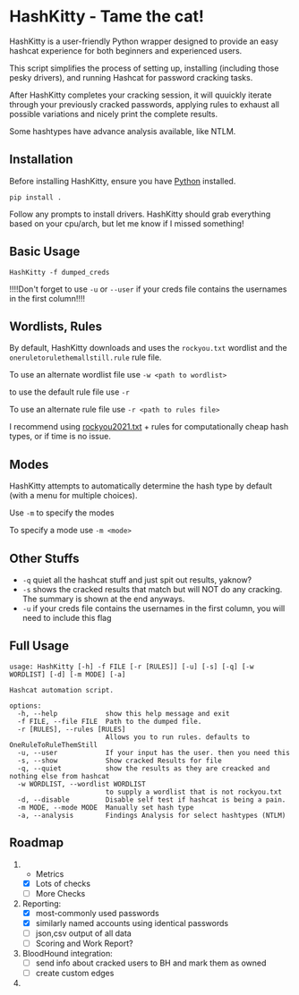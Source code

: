 # HashKitty - Tame the cat!

HashKitty is a user-friendly Python wrapper designed to provide an easy hashcat experience for both beginners and experienced users.

This script simplifies the process of setting up, installing (including those pesky drivers), and running Hashcat for password cracking tasks. 

After HashKitty completes your cracking session, it will quuickly iterate through your previously cracked passwords, applying rules to exhaust all possible variations and nicely print the complete results.

Some hashtypes have advance analysis available, like NTLM.

## Installation

Before installing HashKitty, ensure you have [Python](https://www.python.org/downloads/) installed.

```pip install .```

Follow any prompts to install drivers. HashKitty should grab everything based on your cpu/arch, but let me know if I missed something!

## Basic Usage

```HashKitty -f dumped_creds ```

!!!!Don't forget to use `-u` or `--user` if your creds file contains the usernames in the first column!!!!


## Wordlists, Rules

By default, HashKitty downloads and uses the `rockyou.txt` wordlist and the `oneruletorulethemallstill.rule` rule file.

To use an alternate wordlist file use `-w <path to wordlist>`

to use the default rule file use `-r`

To use an alternate rule file use `-r <path to rules file>`

I recommend using [rockyou2021.txt](https://github.com/ohmybahgosh/RockYou2021.txt) + rules for computationally cheap hash types, or if time is no issue.

## Modes

HashKitty attempts to automatically determine the hash type by default (with a menu for multiple choices).

Use `-m` to specify the modes

To specify a mode use `-m <mode>`

## Other Stuffs

- `-q` quiet all the hashcat stuff and just spit out results, yaknow?
- `-s` shows the cracked results that match but will NOT do any cracking. The summary is shown at the end anyways.
- `-u` if your creds file contains the usernames in the first column, you will need to include this flag


## Full Usage
```
usage: HashKitty [-h] -f FILE [-r [RULES]] [-u] [-s] [-q] [-w WORDLIST] [-d] [-m MODE] [-a]

Hashcat automation script.

options:
  -h, --help            show this help message and exit
  -f FILE, --file FILE  Path to the dumped file.
  -r [RULES], --rules [RULES]
                        Allows you to run rules. defaults to OneRuleToRuleThemStill
  -u, --user            If your input has the user. then you need this
  -s, --show            Show cracked Results for file
  -q, --quiet           show the results as they are creacked and nothing else from hashcat
  -w WORDLIST, --wordlist WORDLIST
                        to supply a wordlist that is not rockyou.txt
  -d, --disable         Disable self test if hashcat is being a pain.
  -m MODE, --mode MODE  Manually set hash type
  -a, --analysis        Findings Analysis for select hashtypes (NTLM)
```  

## Roadmap
1.  - Metrics 
	- [x]  Lots of checks
	- [ ]  More Checks
2. Reporting: 
    - [x]  most-commonly used passwords
    - [x]  similarly named accounts using identical passwords
    - [ ]  json,csv output of all data
    - [ ]  Scoring and Work Report?
3. BloodHound integration:
    - [ ]  send info about cracked users to BH and mark them as owned
    - [ ]  create custom edges
4. 
